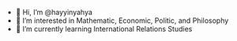 - 👋 Hi, I’m @hayyinyahya
- 👀 I’m interested in Mathematic, Economic, Politic, and Philosophy
- 🌱 I’m currently learning International Relations Studies

<!---
hayyinyahya/hayyinyahya is a ✨ special ✨ repository because its `README.md` (this file) appears on your GitHub profile.
You can click the Preview link to take a look at your changes.
--->
